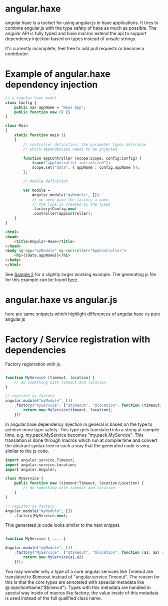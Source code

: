 angular.haxe
============

angular.haxe is a toolset for using angular.js in haxe applications. It tries to combine angular.js with the type safety of haxe as much as possible. The angular API is fully typed and haxe macros extend the api to support dependency injection based on types instead of unsafe strings.

It's currently incomplete, feel free to add pull requests or become a contributor.




# Example of angular.haxe dependency injection

```haxe
// a regular haxe model
class Config {
	public var appName = "News App";
	public function new () {}
}

class Main
{
	static function main ()
	{
		// controller definition, the parameter types determine
		// which dependencies needs to be injected.

		function appController (scope:Scope, config:Config) {
			trace("appController initialized");
			scope.set("data", { appName : config.appName });
		};

		// module definition

		var module =
			Angular.module("myModule", [])
			// no need give the factory a name,
			// the link is created by the types
			.factory(Config.new)
			.controller(appController);
	}
}
```
```html
<html>
<head>
	<title>Angular-Haxe</title>
</head>
<body ng-app="myModule" ng-controller="AppController">
	<h1>{{data.appName}}</h1>
</body>
</html>
```

See [Sample 2](sample/sample-02) for a slightly larger working example. The generating js file for this example can be found [here](sample/sample-02/bin/main.js).

# angular.haxe vs angular.js

here are same snippets which highlight differences of angular.haxe vs pure angular.js

# Factory / Service registration with dependencies

Factory registration with js.

```js

function MyService (timeout, location) {
	// do something with timeout and location
}

// register as factory
angular.module("myModule", [])
	.factory("myService", ["$timeout", "$location", function (timeout, location) {
		return new MyService(timeout, location);
	}])

```
In angular.haxe dependency injection in general is based on the type to achieve more type safety. This type gets translated into a string at compile time, e.g. my.pack.MyService becomes "my.pack.MyService". This translation is done through macros which run at compile time and convert the abstract syntax tree in such a way that the generated code is very similar to the js code.

```haxe
import angular.service.Timeout;
import angular.service.Location;
import angular.Angular;

class MyService {
	public function new (timeout:Timeout, location:Location) {
		// do something with timeout and location
	}
}

// register as factory
Angular.module("myModule", [])
	.factory(MyService.new);
```
This generated js code looks similar to the next snippet.
```js

function MyService { .... }

Angular.module("myModule", [])
	.factory("MyService", ["$timeout", "$location", function (a1, a2) {
		return new MyService(a1,a2)
	}]);
```

You may wonder why a type of a core angular services like Timeout are translated to $timeout instead of "angular.service.Timeout". The reason for this is that the core types are annotated with speacial metadata like @:injectionName("$timeout"). Types with this metadata are handled in special way inside of macros like factory, the value inside of this metadata is used instead of the full qualified class name.



